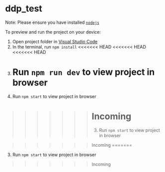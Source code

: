 # ddp_test

Note: Please ensure you have installed <code><a href="https://nodejs.org/en/download/">nodejs</a></code>

To preview and run the project on your device:

1. Open project folder in <a href="https://code.visualstudio.com/download">Visual Studio Code</a>
2. In the terminal, run `npm install`
<<<<<<< HEAD
   <<<<<<< HEAD
   <<<<<<< HEAD
3. # Run `npm run dev` to view project in browser
4. Run `npm start` to view project in browser

> > > > > > > # Incoming
> > > > > > >
> > > > > > > 3. Run `npm start` to view project in browser

> > > > > > > Incoming
=======
3. Run `npm start` to view project in browser

>>>>>>> Incoming
